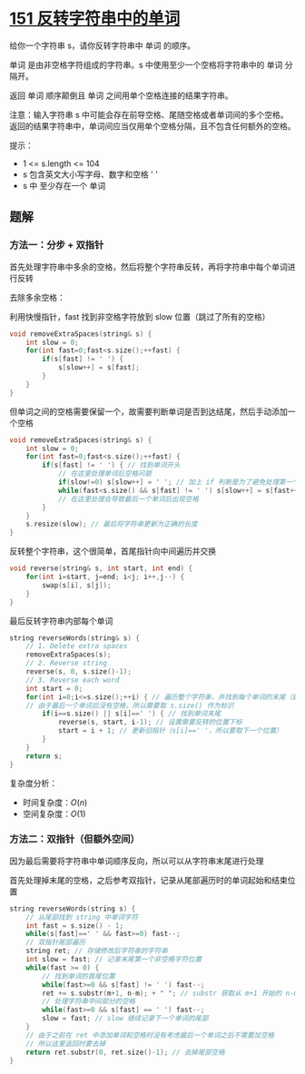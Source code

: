 
# [151 反转字符串中的单词](https://leetcode.cn/problems/reverse-words-in-a-string/description/)

给你一个字符串 s，请你反转字符串中 单词 的顺序。

单词 是由非空格字符组成的字符串。s 中使用至少一个空格将字符串中的 单词 分隔开。

返回 单词 顺序颠倒且 单词 之间用单个空格连接的结果字符串。

注意：输入字符串 s 中可能会存在前导空格、尾随空格或者单词间的多个空格。返回的结果字符串中，单词间应当仅用单个空格分隔，且不包含任何额外的空格。

提示：

- 1 <= s.length <= 104
- s 包含英文大小写字母、数字和空格 ' '
- s 中 至少存在一个 单词

## 题解

### 方法一：分步 + 双指针

首先处理字符串中多余的空格，然后将整个字符串反转，再将字符串中每个单词进行反转

去除多余空格：

利用快慢指针，fast 找到非空格字符放到 slow 位置（跳过了所有的空格）

```cpp
void removeExtraSpaces(string& s) {
    int slow = 0;
    for(int fast=0;fast<s.size();++fast) {
        if(s[fast] != ' ') {
            s[slow++] = s[fast];
        }
    }
}
```

但单词之间的空格需要保留一个，故需要判断单词是否到达结尾，然后手动添加一个空格

```cpp
void removeExtraSpaces(string& s) {
    int slow = 0;
    for(int fast=0;fast<s.size();++fast) {
        if(s[fast] != ' ') { // 找到单词开头
            // 在这里处理单词后空格问题
            if(slow!=0) s[slow++] = ' '; // 加上 if 判断是为了避免处理第一个单词时在其之前添加了空格
            while(fast<s.size() && s[fast] != ' ') s[slow++] = s[fast++];
            // 在这里处理会导致最后一个单词后出现空格
        }
    }
    s.resize(slow); // 最后将字符串更新为正确的长度
}
```

反转整个字符串，这个很简单，首尾指针向中间遍历并交换

```cpp
void reverse(string& s, int start, int end) {
    for(int i=start, j=end; i<j; i++,j--) {
        swap(s[i], s[j]);
    }
}
```

最后反转字符串内部每个单词

```cpp
string reverseWords(string& s) {
    // 1. Delete extra spaces
    removeExtraSpaces(s);
    // 2. Reverse string
    reverse(s, 0, s.size()-1);
    // 3. Reverse each word
    int start = 0;
    for(int i=0;i<=s.size();++i) { // 遍历整个字符串，并找到每个单词的末尾（即单词后的空格）
    // 由于最后一个单词后没有空格，所以需要取 s.size() 作为标识
        if(i==s.size() || s[i]==' ') { // 找到单词末尾
            reverse(s, start, i-1); // 设置需要反转的位置下标
            start = i + 1; // 更新旧指针（s[i]==' '，所以要取下一个位置）
        }
    }
    return s;
}
```

复杂度分析：
- 时间复杂度：$O(n)$
- 空间复杂度：$O(1)$

### 方法二：双指针（但额外空间）

因为最后需要将字符串中单词顺序反向，所以可以从字符串末尾进行处理

首先处理掉末尾的空格，之后参考双指针，记录从尾部遍历时的单词起始和结束位置

```cpp
string reverseWords(string s) {
    // 从尾部找到 string 中单词字符
    int fast = s.size() - 1;
    while(s[fast]==' ' && fast>=0) fast--;
    // 双指针尾部遍历
    string ret; // 存储修改后字符串的字符串
    int slow = fast; // 记录末尾第一个非空格字符位置
    while(fast >= 0) {
        // 找到单词的首尾位置
        while(fast>=0 && s[fast] != ' ') fast--;
        ret += s.substr(m+1, n-m); + " "; // substr 获取从 m+1 开始的 n-m 长度的子串
        // 处理字符串中间部分的空格
        while(fast>=0 && s[fast] == ' ') fast--;
        slow = fast; // slow 继续记录下一个单词的尾部
    }
    // 由于之前在 ret 中添加单词和空格时没有考虑最后一个单词之后不需要加空格
    // 所以这里返回时要去掉
    return ret.substr(0, ret.size()-1); // 去掉尾部空格
}

```

